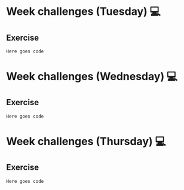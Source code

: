 # Week challenges (Tuesday) 💻

## Exercise

```JavaScript
Here goes code
```

# Week challenges (Wednesday) 💻

## Exercise

```JavaScript
Here goes code
```

# Week challenges (Thursday) 💻

## Exercise

```JavaScript
Here goes code
```
